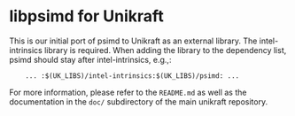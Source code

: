 libpsimd for Unikraft
===================
This is our initial port of psimd to Unikraft as an external library.
The intel-intrinsics library is required. When adding the
library to the dependency list, psimd should stay after
intel-intrinsics, e.g.,:

	    ... :$(UK_LIBS)/intel-intrinsics:$(UK_LIBS)/psimd: ...
				
For more information, please refer to the `README.md` as well as the
documentation in the `doc/` subdirectory of the main unikraft
repository.
